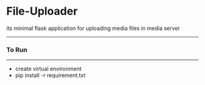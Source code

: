 # File-Uploader
its minimal flask application for uploading media files in media server 
****
### To Run
****
* create virtual environment 
* pip install -r requirement.txt
